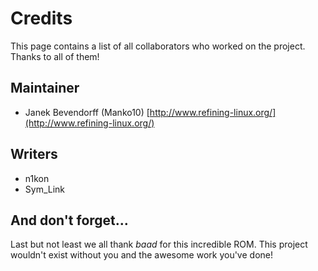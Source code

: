 # Credits

This page contains a list of all collaborators who worked on the project. Thanks
to all of them!

## Maintainer
 * Janek Bevendorff (Manko10) [http://www.refining-linux.org/](http://www.refining-linux.org/)


## Writers
 * n1kon
 * Sym_Link
 

## And don't forget…
Last but not least we all thank *baad* for this incredible ROM. This project wouldn't
exist without you and the awesome work you've done!
